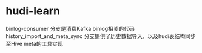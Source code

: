 # hudi-learn
binlog-consumer 分支是消费Kafka binlog相关的代码
history_import_and_meta_sync 分支提供了历史数据导入，以及hudi表结构同步至Hive meta的工具实现
